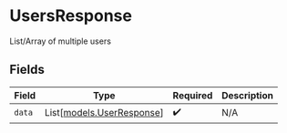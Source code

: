 # UsersResponse

List/Array of multiple users


## Fields

| Field                                                  | Type                                                   | Required                                               | Description                                            |
| ------------------------------------------------------ | ------------------------------------------------------ | ------------------------------------------------------ | ------------------------------------------------------ |
| `data`                                                 | List[[models.UserResponse](../models/userresponse.md)] | :heavy_check_mark:                                     | N/A                                                    |